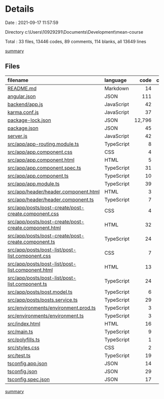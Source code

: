 # Details

Date : 2021-09-17 11:57:59

Directory c:\Users\10929291\Documents\Development\mean-course

Total : 33 files,  13446 codes, 89 comments, 114 blanks, all 13649 lines

[summary](results.md)

## Files
| filename | language | code | comment | blank | total |
| :--- | :--- | ---: | ---: | ---: | ---: |
| [README.md](/README.md) | Markdown | 14 | 0 | 14 | 28 |
| [angular.json](/angular.json) | JSON | 111 | 0 | 1 | 112 |
| [backend/app.js](/backend/app.js) | JavaScript | 42 | 0 | 8 | 50 |
| [karma.conf.js](/karma.conf.js) | JavaScript | 37 | 6 | 2 | 45 |
| [package-lock.json](/package-lock.json) | JSON | 12,796 | 0 | 1 | 12,797 |
| [package.json](/package.json) | JSON | 45 | 0 | 1 | 46 |
| [server.js](/server.js) | JavaScript | 42 | 2 | 9 | 53 |
| [src/app/app-routing.module.ts](/src/app/app-routing.module.ts) | TypeScript | 8 | 0 | 3 | 11 |
| [src/app/app.component.css](/src/app/app.component.css) | CSS | 4 | 0 | 1 | 5 |
| [src/app/app.component.html](/src/app/app.component.html) | HTML | 5 | 0 | 1 | 6 |
| [src/app/app.component.spec.ts](/src/app/app.component.spec.ts) | TypeScript | 31 | 0 | 5 | 36 |
| [src/app/app.component.ts](/src/app/app.component.ts) | TypeScript | 10 | 0 | 2 | 12 |
| [src/app/app.module.ts](/src/app/app.module.ts) | TypeScript | 39 | 0 | 5 | 44 |
| [src/app/header/header.component.html](/src/app/header/header.component.html) | HTML | 3 | 0 | 1 | 4 |
| [src/app/header/header.component.ts](/src/app/header/header.component.ts) | TypeScript | 7 | 0 | 3 | 10 |
| [src/app/posts/post-create/post-create.component.css](/src/app/posts/post-create/post-create.component.css) | CSS | 4 | 0 | 1 | 5 |
| [src/app/posts/post-create/post-create.component.html](/src/app/posts/post-create/post-create.component.html) | HTML | 32 | 0 | 1 | 33 |
| [src/app/posts/post-create/post-create.component.ts](/src/app/posts/post-create/post-create.component.ts) | TypeScript | 24 | 0 | 10 | 34 |
| [src/app/posts/post-list/post-list.component.css](/src/app/posts/post-list/post-list.component.css) | CSS | 7 | 0 | 2 | 9 |
| [src/app/posts/post-list/post-list.component.html](/src/app/posts/post-list/post-list.component.html) | HTML | 13 | 0 | 1 | 14 |
| [src/app/posts/post-list/post-list.component.ts](/src/app/posts/post-list/post-list.component.ts) | TypeScript | 24 | 5 | 7 | 36 |
| [src/app/posts/post.model.ts](/src/app/posts/post.model.ts) | TypeScript | 6 | 0 | 2 | 8 |
| [src/app/posts/posts.service.ts](/src/app/posts/posts.service.ts) | TypeScript | 29 | 0 | 6 | 35 |
| [src/environments/environment.prod.ts](/src/environments/environment.prod.ts) | TypeScript | 3 | 0 | 1 | 4 |
| [src/environments/environment.ts](/src/environments/environment.ts) | TypeScript | 3 | 11 | 3 | 17 |
| [src/index.html](/src/index.html) | HTML | 16 | 0 | 1 | 17 |
| [src/main.ts](/src/main.ts) | TypeScript | 9 | 0 | 4 | 13 |
| [src/polyfills.ts](/src/polyfills.ts) | TypeScript | 1 | 57 | 8 | 66 |
| [src/styles.css](/src/styles.css) | CSS | 2 | 1 | 2 | 5 |
| [src/test.ts](/src/test.ts) | TypeScript | 19 | 4 | 5 | 28 |
| [tsconfig.app.json](/tsconfig.app.json) | JSON | 14 | 1 | 1 | 16 |
| [tsconfig.json](/tsconfig.json) | JSON | 29 | 1 | 1 | 31 |
| [tsconfig.spec.json](/tsconfig.spec.json) | JSON | 17 | 1 | 1 | 19 |

[summary](results.md)
